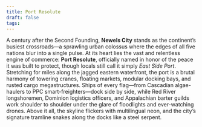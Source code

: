```yaml
---
title: Port Resolute
draft: false
tags:
---
```

 
A century after the Second Founding, **Newels City** stands as the continent’s busiest crossroads—a sprawling urban colossus where the edges of all five nations blur into a single pulse. At its heart lies the vast and relentless engine of commerce: **Port Resolute**, officially named in honor of the peace it was built to protect, though locals still call it simply _East Side Port_. Stretching for miles along the jagged eastern waterfront, the port is a brutal harmony of towering cranes, floating markets, modular docking bays, and rusted cargo megastructures. Ships of every flag—from Cascadian algae-haulers to PPC smart-freighters—dock side by side, while Red River longshoremen, Dominion logistics officers, and Appalachian barter guilds work shoulder to shoulder under the glare of floodlights and ever-watching drones. Above it all, the skyline flickers with multilingual neon, and the city’s signature tramline snakes along the docks like a steel serpent. 